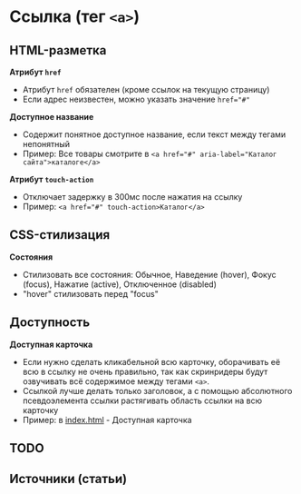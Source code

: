 # **Ссылка (тег `<a>`)**

## HTML-разметка
**Атрибут `href`**
- Атрибут `href` обязателен (кроме ссылок на текущую страницу)
- Если адрес неизвестен, можно указать значение `href="#"`

**Доступное название**
- Содержит понятное доступное название, если текст между тегами непонятный
- Пример: Все товары смотрите в `<a href="#" aria-label="Каталог сайта">каталоге</a>`

**Атрибут `touch-action`**
- Отключает задержку в 300мс после нажатия на ссылку
- Пример: `<a href="#" touch-action>Каталог</a>`


## CSS-стилизация
**Состояния**
- Стилизовать все состояния: Обычное, Наведение (hover), Фокус (focus), Нажатие (active), Отключенное (disabled)
- "hover" стилизовать перед "focus"


## Доступность
**Доступная карточка**
- Если нужно сделать кликабельной всю карточку, оборачивать её всю в ссылку не очень правильно, так как скринридеры будут озвучивать всё содержимое между тегами `<a>`.
- Ссылкой лучше делать только заголовок, а с помощью абсолютного псевдоэлемента ссылки растягивать область ссылки на всю карточку
- Пример: в [index.html](index.html) - Доступная карточка


## TODO


## Источники (статьи)